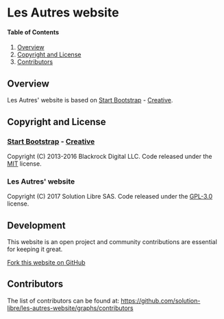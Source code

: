 # Les Autres website

#### Table of Contents

1. [Overview](#overview)
2. [Copyright and License](#copyright-and-license)
3. [Contributors](#contributors)

## Overview

Les Autres' website is based on [Start Bootstrap](http://startbootstrap.com/) - [Creative](http://startbootstrap.com/template-overviews/creative/).

## Copyright and License

### [Start Bootstrap](http://startbootstrap.com/) - [Creative](http://startbootstrap.com/template-overviews/creative/)

Copyright (C) 2013-2016 Blackrock Digital LLC. Code released under the [MIT](https://github.com/BlackrockDigital/startbootstrap-creative/blob/gh-pages/LICENSE) license.

### Les Autres' website

Copyright (C) 2017 Solution Libre SAS. Code released under the [GPL-3.0](https://raw.githubusercontent.com/solution-libre/website/master/LICENSE) license.

## Development

This website is an open project and community contributions are essential for keeping it great.

[Fork this website on GitHub](https://github.com/solution-libre/les-autres-website/fork)

## Contributors

The list of contributors can be found at: https://github.com/solution-libre/les-autres-website/graphs/contributors

